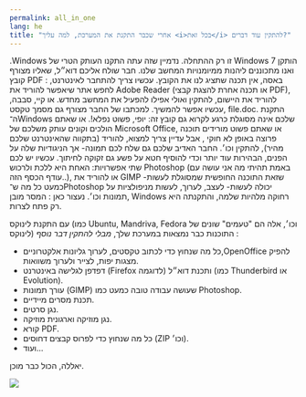```yaml
---
permalink: all_in_one
lang: he
title: "אחרי שכבר התקנת את המערכת, למה עליך <i>בכל זאת</i> להתקין עוד דברים?"
---
```


 .Windows זו רק ההתחלה. נדמיין שזה עתה התקנו
 העותק הטרי של Windows 7 הותקן ואנו מתכוננים ליהנות ממיומנויות המחשב שלנו.
חבר שולח אליכם דוא״ל, שאליו מצורף קובץ PDF : באסה, אין תכנה שתציג לנו את הקובץ.
עכשיו צריך להתחבר לאינטרנט, לחפש אתר שיאפשר להוריד את Adobe Reader
(או תכנה אחרת להצגת קבצי PDF), להוריד את היישום, להתקין ואולי אפילו להפעיל את המחשב מחדש.
או קיי, סבבה, עכשיו אפשר להמשיך.  למכתבו של החבר מצורף גם מסמך טקסט, file.doc.
התקנת ה־Windows שלכם אינה מסוגלת כרגע לקרוא גם קובץ זה: יופי, פשוט נפלא!.
או שאתם הולכים וקונים עותק משלכם של Microsoft Office, או שאתם פשוט מורידים תוכנה פרוצה באופן לא חוקי
, אבל עדיין צריך למצוא, להוריד (בתקווה שהאינטרנט שלכם מהיר), להתקין וכו׳.
החבר האדיב שלכם גם שלח לכם תמונה- אך הניגודיות שלה על הפנים, הבהירות עוד יותר וכדי להוסיף חטא על פשע גם זקוקה לחיתוך.
עכשיו יש לכם שתי אפשרויות: האחת היא ללכת ולרכוש Photoshop (באמת תהיתי מה אני עושה עם עודף הכסף הזה..), או להוריד את GIMP -שזאת התוכנה החופשית שמסוגלת לעשות כמעט כל מה ש־Photoshop יכולה לעשות-  לעצב, לערוך, לעשות מניפולציות על תמונות וכו׳.
נעצור כאן : המסר מובן, Windows רחוקה מלהיות שלמה, והתקנתה היא רק פתח לצרות.

‏עם התקנת לינוקס (כמו Ubuntu, Mandriva, Fedora וכו׳, אלה הם "טעמים" שונים של לינוקס) התוכנות כבר נמצאות במערכת שלך, <i>מבלי להתקין דבר נוסף</i> :

<ul>

<li>כל מה שנחוץ כדי לכתוב טקסטים, לערוך גליונות אלקטרוניים,OpenOffice
להפיק מצגות יפות, לצייר ולערוך משוואות.</li>

<li>דפדפן לגלישה באינטרנט (Firefox לדוגמה) ותכנת דוא״ל (כמו Thunderbird או Evolution).</li>
<li>עורך תמונות (GIMP) שעושה עבודה טובה כמעט כמו Photoshop.</li>
<li>תכנת מסרים מיידיים.</li>
<li>נגן סרטים.</li>
<li>נגן מוזיקה וארגונית מוזיקה.</li>
<li>קורא PDF.</li>
<li>כל מה שנחוץ כדי לפרוס קבצים דחוסים (ZIP וכו׳).</li>
<li>ועוד...</li>
</ul>

יאללה, הכול כבר מוכן.

<img src="Images/app_menu.png" />





